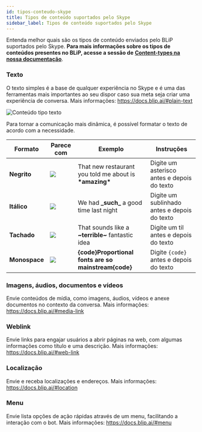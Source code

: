 ```yaml
---
id: tipos-conteudo-skype
title: Tipos de conteúdo suportados pelo Skype
sidebar_label: Tipos de conteúdo suportados pelo Skype
---
```


Entenda melhor quais são os tipos de conteúdo enviados pelo BLiP suportados pelo Skype. **Para mais informações sobre os tipos de conteúdos presentes no BLiP, acesse a sessão de** [**Content-types na nossa documentação**](https://docs.blip.ai/#content-types).

### Texto
O texto simples é a base de qualquer experiência no Skype e é uma das ferramentas mais importantes ao seu dispor caso sua meta seja criar uma experiência de conversa. Mais informações: https://docs.blip.ai/#plain-text

![Conteúdo tipo texto](/img/channels/skype/tipos-conteudo-skype-1.png)<br>

Para tornar a comunicação mais dinâmica, é possível formatar o texto de acordo com a necessidade.

| Formato | Parece com | Exemplo | Instruções |
|-----------|------------|---------------|---------------------------------------------------------------------------------------------------|
| **Negrito** | ![](/img/channels/skype/tipos-conteudo-skype-table-1.png) | That new restaurant you told me about is **\*amazing\*** | Digite um asterisco antes e depois do texto |
| **Itálico** | ![](/img/channels/skype/tipos-conteudo-skype-table-2.png) | We had **\_such\_** a good time last night | Digite um sublinhado antes e depois do texto |
| **Tachado** | ![](/img/channels/skype/tipos-conteudo-skype-table-3.png) | That sounds like a **\~terrible\~** fantastic idea | Digite um til antes e depois do texto |
| **Monospace** | ![](/img/channels/skype/tipos-conteudo-skype-table-4.png) | **{code}Proportional fonts are so mainstream{code}** | Digite `{code}` antes e depois do texto |

### Imagens, áudios, documentos e vídeos
Envie conteúdos de mídia, como imagens, áudios, vídeos e anexe documentos no contexto da conversa. Mais informações: https://docs.blip.ai/#media-link

### Weblink
Envie links para engajar usuários a abrir páginas na web, com algumas informações como título e uma descrição. Mais informações: https://docs.blip.ai/#web-link

### Localização
Envie e receba localizações e endereços. Mais informações: https://docs.blip.ai/#location

### Menu
Envie lista opções de ação rápidas através de um menu, facilitando a interação com o bot. Mais informações: https://docs.blip.ai/#menu
